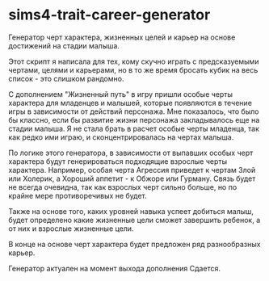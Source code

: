 # sims4-trait-career-generator
Генератор черт характера, жизненных целей и карьер на основе достижений на стадии малыша.

Этот скрипт я написала для тех, кому скучно играть с предсказуемыми чертами, целями и карьерами, но в то же время бросать кубик на весь список - это слишком рандомно. 

С дополнением "Жизненный путь" в игру пришли особые черты характера для младенцев и малышей, которые появляются в течение игры в зависимости от действий персонажа. Мне показалось, что было бы классно, если бы развитие жизни персонажа закладывалось еще на стадии малыша. Я не стала брать в расчет особые черты младенца, так как редко ими играю, и сконцентрировалась на чертах малыша.

По логике этого генератора, в зависимости от выпавших особых черт характера будут генерироваться подходящие взрослые черты характера. Например, особая черта Агрессия приведет к чертам Злой или Холерик, а Хороший аппетит - к Обжоре или Гурману. Связь будет не всегда очевидна, так как взрослых черт сильно больше, но по крайне мере противоречивых не будет.

Также на основе того, каких уровней навыка успеет добиться малыш, будет определено какие жизненные цели сможет завершить ребенок, а от них и взрослые жизненные цели.

В конце на основе черт характера будет предложен ряд разнообразных карьер.

Генератор актуален на момент выхода дополнения Сдается.
